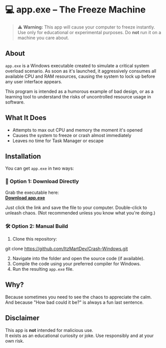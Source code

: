 # 💻 app.exe – The Freeze Machine

> ⚠️ **Warning:** This app will cause your computer to freeze instantly. Use only for educational or experimental purposes. Do **not** run it on a machine you care about.

## About

`app.exe` is a Windows executable created to simulate a critical system overload scenario. As soon as it's launched, it aggressively consumes all available CPU and RAM resources, causing the system to lock up before any user interface appears.

This program is intended as a humorous example of bad design, or as a learning tool to understand the risks of uncontrolled resource usage in software.

## What It Does

- Attempts to max out CPU and memory the moment it's opened  
- Causes the system to freeze or crash almost immediately  
- Leaves no time for Task Manager or escape  

## Installation

You can get `app.exe` in two ways:

### 🔗 Option 1: Download Directly

Grab the executable here:  
**[Download app.exe](https://github.com/ItzMartDev/Crash-Windows/raw/refs/heads/main/app.exe)**

Just click the link and save the file to your computer. Double-click to unleash chaos. (Not recommended unless you know what you're doing.)

### 🛠️ Option 2: Manual Build

1. Clone this repository:

git clone https://github.com/ItzMartDev/Crash-Windows.git

2. Navigate into the folder and open the source code (if available).
3. Compile the code using your preferred compiler for Windows.
4. Run the resulting `app.exe` file.

## Why?

Because sometimes you need to see the chaos to appreciate the calm.  
And because "How bad could it be?" is always a fun last sentence.

## Disclaimer

This app is **not** intended for malicious use.  
It exists as an educational curiosity or joke. Use responsibly and at your own risk.
